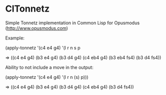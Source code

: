 # ClTonnetz
Simple Tonnetz implementation in Common Lisp for Opusmodus (http://www.opusmodus.com)

Example:

(apply-tonnetz '(c4 e4 g4) '(l r n s p

=> ((c4 e4 g4) (b3 e4 g4) (b3 d4 g4) (c4 eb4 g4) (b3 eb4 fs4) (b3 d4 fs4))

Ability to not include a move in the output:

(apply-tonnetz '(c4 e4 g4) '(l r n (s) p)))

=> ((c4 e4 g4) (b3 e4 g4) (b3 d4 g4) (c4 eb4 g4) (b3 d4 fs4))
